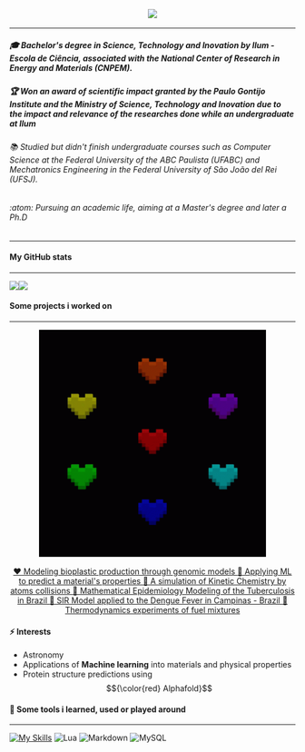 <p align="center">
  <img src="https://capsule-render.vercel.app/api?text=Welcome&desc=This%20is%20my%20GitHub&descSize=17&descAlignY=95&fontColor=808080&fontSize=50&fontAlignY=70&stroke=000000&strokeWidth=2&animation=fadeIn&type=blur&color=gradient&height=120&"/>
</p>

------------

<h5> 🎓 Bachelor's degree in Science, Technology and Inovation by <b>Ilum - Escola de Ciência</b>, associated with the <i>National Center of Research in Energy and Materials (CNPEM)</i>.</h5>

<h5> 🏆 Won an award of scientific impact granted by the Paulo Gontijo Institute and the Ministry of Science, Technology and Inovation due to the impact and relevance of the researches done while an undergraduate at Ilum</h5>

<h6> 📚 Studied but didn't finish undergraduate courses such as Computer Science at the Federal University of the ABC Paulista (UFABC) and Mechatronics Engineering in the Federal University of São João del Rei (UFSJ). </h6>

<h6> :atom: Pursuing an academic life, aiming at a Master's degree and later a Ph.D</h6>

---------------

<h4> My GitHub stats </h4>

-----------------
<div style="display: flex; flex-direction: row;">
  <img class="img" src="https://github-readme-stats.vercel.app/api?username=TiagoMarquesHxH&theme=nightowl&show_icons=true&include_all_commits=true"/>
  <img class="img" src="https://github-readme-stats-git-masterrstaa-rickstaa.vercel.app/api/top-langs/?username=TiagoMarquesHxH&bg_color=000&border_color=30A3DC&title_color=E94D5F&text_color=FFF&card_width=400"/>
</div>

<h4> Some projects i worked on</h4>

---------------

<p align="center">
  <img width="400" height="400" src="https://github.com/TiagoMarquesHxH/TiagoMarquesHxH/blob/main/undertale.gif">
</p>


<p align='center'> <a href="https://github.com/Sophlechim/Modelagem-in-silico-de-plataformas-microbianas-em-escala-gen-mica.git"> ❤️ Modeling bioplastic production through genomic models </a>   <a href="https://github.com/TiagoMarquesHxH/Aprendizado_de_Maquinas.git"> 💙 Applying ML to predict a material's properties </a>   <a href="https://github.com/TiagoMarquesHxH/Kinetic-Chemistry.git"> 💛 A simulation of Kinetic Chemistry by atoms collisions </a>   <a href="https://github.com/Leprechas/TCC_Tuberculose.git"> 💚 Mathematical Epidemiology Modeling of the Tuberculosis in Brazil </a>    <a href="https://github.com/TiagoMarquesHxH/SIR-Model-with-vital-dynamics-applied-on-dengue-epidemiology-in-Campinas-Brazil.git"> 🩵 SIR Model applied to the Dengue Fever in Campinas - Brazil </a>    <a href="https://github.com/TiagoMarquesHxH/Advanced-Thermodynamics.git"> 💜 Thermodynamics experiments of fuel mixtures </a>
</p>

<h4> ⚡ Interests </h4>

- Astronomy
- Applications of <b>Machine learning</b> into materials and physical properties
- Protein structure predictions using $${\color{red} Alphafold}$$
  

<h4> 🧰 Some tools i learned, used or played around</h4>

------------
[![My Skills](https://skillicons.dev/icons?i=js,html,css,py,cpp,arduino,bash,latex,matlab,mint,pytorch,robloxstudio,ubuntu,vscode,windows)](https://skillicons.dev)
![Lua](https://img.shields.io/badge/Lua-2C2D72?style=for-the-badge&logo=lua&logoColor=white)    ![Markdown](https://img.shields.io/badge/Markdown-000?style=for-the-badge&logo=markdown)   ![MySQL](https://img.shields.io/badge/MySQL-00000F?style=for-the-badge&logo=mysql&logoColor=white)




